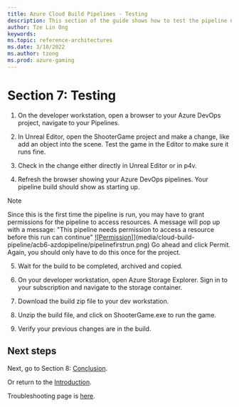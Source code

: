 ```yaml
---
title: Azure Cloud Build Pipelines - Testing
description: This section of the guide shows how to test the pipeline now that all components have been set up. This is part 8 of an 8 part series.
author: Tze Lin Ong
keywords: 
ms.topic: reference-architectures
ms.date: 3/18/2022
ms.author: tzong
ms.prod: azure-gaming
---
```


# Section 7: Testing

1. On the developer workstation, open a browser to your Azure DevOps project, navigate to your Pipelines.

2. In Unreal Editor, open the ShooterGame project and make a change, like add an object into the scene. Test the game in the Editor to make sure it runs fine.

3. Check in the change either directly in Unreal Editor or in p4v.

4. Refresh the browser showing your Azure DevOps pipelines. Your pipeline build should show as starting up.

>[!NOTE]
>  Since this is the first time the pipeline is run, you may have to grant permissions for the pipeline to access resources. 
>  A message will pop up with a message:
>  "This pipeline needs permission to access a resource before this run can continue"
> [![Permission]](media/cloud-build-pipeline/acb6-azdopipeline/pipelinefirstrun.png)](media/cloud-build-pipeline/acb6-azdopipeline/pipelinefirstrun.png)
>  Go ahead and click Permit.
>  Again, you should only have to do this once for the project.


5. Wait for the build to be completed, archived and copied.

6. On your developer workstation, open Azure Storage Explorer. Sign in to your subscription and navigate to the storage container.

7. Download the build zip file to your dev workstation.

8. Unzip the build file, and click on ShooterGame.exe to run the game.

9. Verify your previous changes are in the build.

## Next steps

Next, go to Section 8: [Conclusion](./azurecloudbuilds-8-conclusion.md).

Or return to the [Introduction](./azurecloudbuilds-0-intro.md).

Troubleshooting page is [here](./azurecloudbuilds-9-troubleshooting.md).
